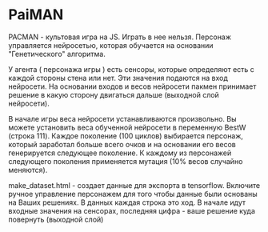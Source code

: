 # PaiMAN
 
PACMAN - культовая игра на JS. Играть в нее нельзя. Персонаж управляется нейросетью, которая обучается на основании "Генетического" алгоритма. 

У агента ( персонажа игры ) есть сенсоры, которые определяют есть с каждой стороны стена или нет. Эти значения подаются на вход нейросети. На основании входов и весов нейросети пакмен принимает решение в какую сторону двигаться дальше (выходной слой нейросети).

В начале игры веса нейросети устанавливаются произвольно. Вы можете установить веса обученной нейросети в переменную BestW (строка 111). Каждое поколение (100 циклов) выбирается персонаж, который заработал больше всего очков и на основании его весов генерируется следующее поколение. К каждому из персонажей следующего поколения применяется мутация (10% весов случайно меняются).

make_dataset.html - создает  данные для экспорта в tensorflow.  Включите ручное управление персонажем для того чтобы данные были основаны на Ваших решениях. В данных каждая строка это ход. В начале идут входные значения на сенсорах, последняя цифра - ваше решение куда повернуть (выходной слой)
